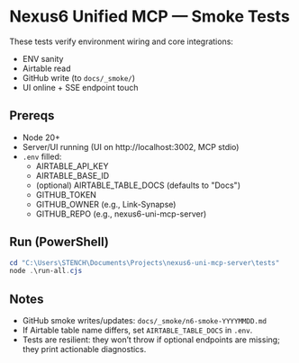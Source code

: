 # Nexus6 Unified MCP — Smoke Tests

These tests verify environment wiring and core integrations:
- ENV sanity
- Airtable read
- GitHub write (to `docs/_smoke/`)
- UI online + SSE endpoint touch

## Prereqs
- Node 20+
- Server/UI running (UI on http://localhost:3002, MCP stdio)
- `.env` filled:
  - AIRTABLE_API_KEY
  - AIRTABLE_BASE_ID
  - (optional) AIRTABLE_TABLE_DOCS (defaults to "Docs")
  - GITHUB_TOKEN
  - GITHUB_OWNER (e.g., Link-Synapse)
  - GITHUB_REPO (e.g., nexus6-uni-mcp-server)

## Run (PowerShell)
```powershell
cd "C:\Users\STENCH\Documents\Projects\nexus6-uni-mcp-server\tests"
node .\run-all.cjs
```

## Notes
- GitHub smoke writes/updates: `docs/_smoke/n6-smoke-YYYYMMDD.md`
- If Airtable table name differs, set `AIRTABLE_TABLE_DOCS` in `.env`.
- Tests are resilient: they won’t throw if optional endpoints are missing; they print actionable diagnostics.